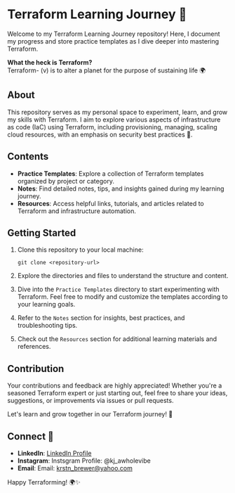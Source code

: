 # Terraform Learning Journey 🌱

Welcome to my Terraform Learning Journey repository! Here, I document my progress and store practice templates as I dive deeper into mastering Terraform.

**What the heck is Terraform?** 
<br/>
Terraform- (v) is to alter a planet for the purpose of sustaining life   🌍

## About
This repository serves as my personal space to experiment, learn, and grow my skills with Terraform. I aim to explore various aspects of infrastructure as code (IaC) using Terraform, including provisioning, managing, scaling cloud resources, with an emphasis on security best practices 🔐.

## Contents
- **Practice Templates**: Explore a collection of Terraform templates organized by project or category.
- **Notes**: Find detailed notes, tips, and insights gained during my learning journey.
- **Resources**: Access helpful links, tutorials, and articles related to Terraform and infrastructure automation.

## Getting Started
1. Clone this repository to your local machine:
   ```
   git clone <repository-url>
   ```

2. Explore the directories and files to understand the structure and content.

3. Dive into the `Practice Templates` directory to start experimenting with Terraform. Feel free to modify and customize the templates according to your learning goals.

4. Refer to the `Notes` section for insights, best practices, and troubleshooting tips.

5. Check out the `Resources` section for additional learning materials and references.

## Contribution
Your contributions and feedback are highly appreciated! Whether you're a seasoned Terraform expert or just starting out, feel free to share your ideas, suggestions, or improvements via issues or pull requests.

Let's learn and grow together in our Terraform journey! 🚀

## Connect 🦋
- **LinkedIn**: [LinkedIn Profile](www.linkedin.com/in/kristin-r-brewer)
- **Instagram**: Instsgram Profile: @kj_awholevibe
- **Email**: Email: krstn_brewer@yahoo.com

Happy Terraforming! 🌍✨
```
